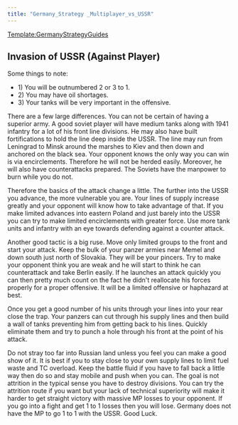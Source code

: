 ```yaml
---
title: "Germany_Strategy _Multiplayer_vs_USSR"
---
```


[Template:GermanyStrategyGuides](/index.php?title=Template:GermanyStrategyGuides&action=edit&redlink=1 "Template:GermanyStrategyGuides (page does not exist)")

##    Invasion of USSR (Against Player) 

Some things to note:

-   1\) You will be outnumbered 2 or 3 to 1.
-   2\) You may have oil shortages.
-   3\) Your tanks will be very important in the offensive.

There are a few large differences. You can not be certain of having a
superior army. A good soviet player will have medium tanks along with
1941 infantry for a lot of his front line divisions. He may also have
built fortifications to hold the line deep inside the USSR. The line may
run from Leningrad to Minsk around the marshes to Kiev and then down and
anchored on the black sea. Your opponent knows the only way you can win
is via encirclements. Therefore he will not be herded easily. Moreover,
he will also have counterattacks prepared. The Soviets have the manpower
to burn while you do not.

Therefore the basics of the attack change a little. The further into the
USSR you advance, the more vulnerable you are. Your lines of supply
increase greatly and your opponent will know how to take advantage of
that. If you make limited advances into eastern Poland and just barely
into the USSR you can try to make limited encirclements with greater
force. Use more tank units and infantry with an eye towards defending
against a counter attack.

Another good tactic is a big ruse. Move only limited groups to the front
and start your attack. Keep the bulk of your panzer armies near Memel
and down south just north of Slovakia. They will be your pincers. Try to
make your opponent think you are weak and he will start to think he can
counterattack and take Berlin easily. If he launches an attack quickly
you can then pretty much count on the fact he didn't reallocate his
forces properly for a proper offensive. It will be a limited offensive
or haphazard at best.

Once you get a good number of his units through your lines into your
rear close the trap. Your panzers can cut through his supply lines and
then build a wall of tanks preventing him from getting back to his
lines. Quickly eliminate them and try to punch a hole through his front
at the point of his attack.

Do not stray too far into Russian land unless you feel you can make a
good show of it. It is best if you to stay close to your own supply
lines to limit fuel waste and TC overload. Keep the battle fluid if you
have to fall back a little way then do so and stay mobile and push when
you can. The goal is not attrition in the typical sense you have to
destroy divisions. You can try the attrition route if you want but your
lack of technical superiority will make it harder to get straight
victory with massive MP losses to your opponent. If you go into a fight
and get 1 to 1 losses then you will lose. Germany does not have the MP
to go 1 to 1 with the USSR. Good Luck.
